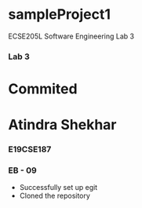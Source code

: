 # sampleProject1
ECSE205L Software Engineering Lab 3

### Lab 3
# Commited
# Atindra Shekhar
### E19CSE187
### EB - 09

- Successfully set up egit
- Cloned the repository
